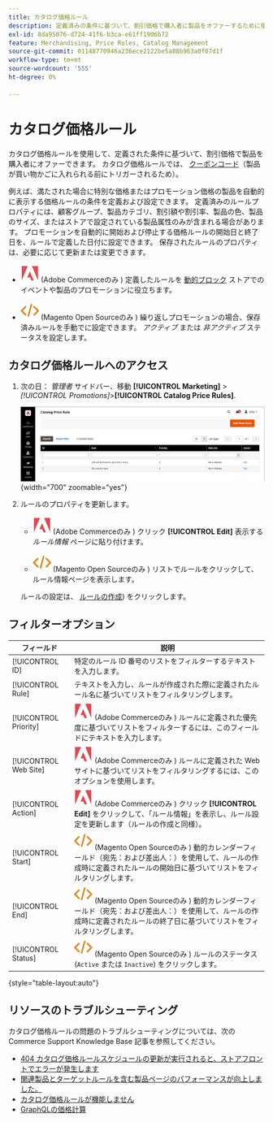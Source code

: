 ```yaml
---
title: カタログ価格ルール
description: 定義済みの条件に基づいて、割引価格で購入者に製品をオファーするために使用できるカタログ価格ルールについて説明します。
exl-id: 8da95076-d724-41f6-b3ca-e61ff1906b72
feature: Merchandising, Price Rules, Catalog Management
source-git-commit: 01148770946a236ece2122be5a88b963a0f07d1f
workflow-type: tm+mt
source-wordcount: '555'
ht-degree: 0%

---
```


# カタログ価格ルール

カタログ価格ルールを使用して、定義された条件に基づいて、割引価格で製品を購入者にオファーできます。 カタログ価格ルールでは、 [クーポンコード](price-rules-cart-coupon.md)（製品が買い物かごに入れられる前にトリガーされるため）。

例えば、満たされた場合に特別な価格またはプロモーション価格の製品を自動的に表示する価格ルールの条件を定義および設定できます。 定義済みのルールプロパティには、顧客グループ、製品カテゴリ、割引額や割引率、製品の色、製品のサイズ、またはストアで設定されている製品属性のみが含まれる場合があります。 プロモーションを自動的に開始および停止する価格ルールの開始日と終了日を、ルールで定義した日付に設定できます。 保存されたルールのプロパティは、必要に応じて更新または変更できます。

- ![Adobe Commerce](../assets/adobe-logo.svg) (Adobe Commerceのみ ) 定義したルールを [動的ブロック](../content-design/dynamic-blocks.md) ストアでのイベントや製品のプロモーションに役立ちます。

- ![Magento Open Source](../assets/open-source.svg) (Magento Open Sourceのみ ) 繰り返しプロモーションの場合、保存済みルールを手動でに設定できます。 _アクティブ_ または _非アクティブ_ ステータスを設定します。

## カタログ価格ルールへのアクセス

1. 次の日： _管理者_ サイドバー、移動 **[!UICONTROL Marketing]** > _[!UICONTROL Promotions]_>**[!UICONTROL Catalog Price Rules]**.

   ![カタログ価格ルール](./assets/price-rule-catalog.png){width="700" zoomable="yes"}

1. ルールのプロパティを更新します。

   - ![Adobe Commerce](../assets/adobe-logo.svg) (Adobe Commerceのみ ) クリック **[!UICONTROL Edit]** 表示する _ルール情報_ ページに貼り付けます。

   - ![Magento Open Source](../assets/open-source.svg) (Magento Open Sourceのみ ) リストでルールをクリックして、ルール情報ページを表示します。

   ルールの設定は、 [ルールの作成](price-rules-catalog-create.md)) をクリックします。

## フィルターオプション

| フィールド | 説明 |
|--- |--- |
| [!UICONTROL ID] | 特定のルール ID 番号のリストをフィルターするテキストを入力します。 |
| [!UICONTROL Rule] | テキストを入力し、ルールが作成された際に定義されたルール名に基づいてリストをフィルタリングします。 |
| [!UICONTROL Priority] | ![Adobe Commerce](../assets/adobe-logo.svg) (Adobe Commerceのみ ) ルールに定義された優先度に基づいてリストをフィルターするには、このフィールドにテキストを入力します。 |
| [!UICONTROL Web Site] | ![Adobe Commerce](../assets/adobe-logo.svg) (Adobe Commerceのみ ) ルールに定義された Web サイトに基づいてリストをフィルタリングするには、このオプションを使用します。 |
| [!UICONTROL Action] | ![Adobe Commerce](../assets/adobe-logo.svg) (Adobe Commerceのみ ) クリック **[!UICONTROL Edit]** をクリックして、「ルール情報」を表示し、ルール設定を更新します（ルールの作成と同様）。 |
| [!UICONTROL Start] | ![Magento Open Source](../assets/open-source.svg) (Magento Open Sourceのみ ) 動的カレンダーフィールド（宛先：および差出人：）を使用して、ルールの作成時に定義されたルールの開始日に基づいてリストをフィルタリングします。 |
| [!UICONTROL End] | ![Magento Open Source](../assets/open-source.svg) (Magento Open Sourceのみ ) 動的カレンダーフィールド（宛先：および差出人：）を使用して、ルールの作成時に定義されたルールの終了日に基づいてリストをフィルタリングします。 |
| [!UICONTROL Status] | ![Magento Open Source](../assets/open-source.svg) (Magento Open Sourceのみ ) ルールのステータス (`Active` または `Inactive`) をクリックします。 |

{style="table-layout:auto"}

## リソースのトラブルシューティング

カタログ価格ルールの問題のトラブルシューティングについては、次の Commerce Support Knowledge Base 記事を参照してください。

- [404 カタログ価格ルールスケジュールの更新が実行されると、ストアフロントでエラーが発生します](https://experienceleague.adobe.com/docs/commerce-knowledge-base/kb/troubleshooting/known-issues-patches-attached/404-error-on-store-front-once-catalog-price-rule-schedules-update-is-performed.html)
- [関連製品とターゲットルールを含む製品ページのパフォーマンスが向上しました。](https://experienceleague.adobe.com/docs/commerce-knowledge-base/kb/support-tools/patches/v1-0-9/mdva-31791-magento-patch-improvement-for-product-page-with-related-products-and-target-rules.html)
- [カタログ価格ルールが機能しません](https://experienceleague.adobe.com/docs/commerce-knowledge-base/kb/support-tools/patches/v1-0-14/mdva-24201-magento-patch-catalog-price-rules-don-t-work.html)
- [GraphQLの価格計算](https://experienceleague.adobe.com/docs/commerce-knowledge-base/kb/support-tools/patches/v1-0-14/mdva-33975-magento-patch-graphql-price-calculations.html)
